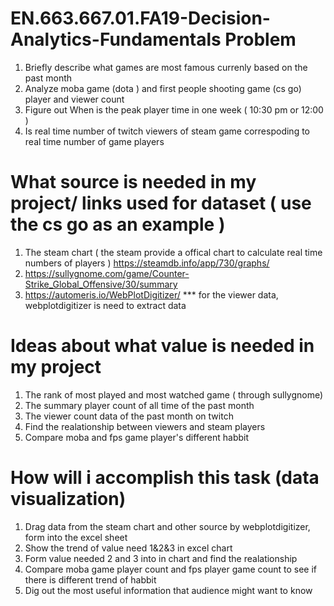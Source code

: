# EN.663.667.01.FA19-Decision-Analytics-Fundamentals Problem 
1. Briefly describe what games are most famous currenly based on the past month
2. Analyze moba game (dota ) and first people shooting game (cs go) player and viewer count
3. Figure out When is the peak player time in one week ( 10:30 pm or 12:00 )
4. Is real time number of twitch viewers of steam game correspoding to real time number of game players

# What source is needed in my project/ links used for dataset ( use the cs go as an example )
1. The steam chart ( the steam provide a offical chart to calculate real time numbers of players ) 
   https://steamdb.info/app/730/graphs/
2. https://sullygnome.com/game/Counter-Strike_Global_Offensive/30/summary
3. https://automeris.io/WebPlotDigitizer/
*** for the viewer data, webplotdigitizer is need to extract data

# Ideas about what value is needed in my project
1. The rank of most played and most watched game ( through sullygnome) 
2. The summary player count of all time of the past month
3. The viewer count data of the past month on twitch 
4. Find the realationship between viewers and steam players
5. Compare moba and fps game player's different habbit

# How will i accomplish this task (data visualization) 
1. Drag data from the steam chart and other source by webplotdigitizer, form into the excel sheet
2. Show the trend of value need 1&2&3 in excel chart
4. Form value needed 2 and 3 into in chart and find the realationship
5. Compare moba game player count and fps player game count to see if there is different trend of habbit
6. Dig out the most useful information that audience might want to know 
